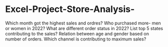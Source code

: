 # Excel-Project-Store-Analysis-

Which month got the highest sales and ordres?
Who purchased more- men or women in 2022?
What are different order status in 2022?
List top 5 states contributing to the sales?
Relation between age and gender based on number of orders.
Which channel is contributing to maximum sales?

